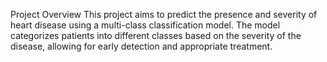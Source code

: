 Project Overview
This project aims to predict the presence and severity of heart disease using a multi-class classification model. The model categorizes patients into different classes based on the severity of the disease, allowing for early detection and appropriate treatment.
